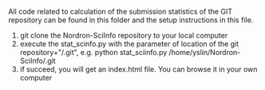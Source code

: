 All code related to calculation of the submission statistics of the GIT repository can be found in this folder and the setup instructions in this file.

1. git clone the Nordron-SciInfo repository to your local computer
2. execute the stat_scinfo.py with the parameter of location of the git repository+"/.git",
	e.g. python stat_sciinfo.py /home/yslin/Nordron-SciInfo/.git
3. if succeed, you will get an index.html file. You can browse it in your own computer
